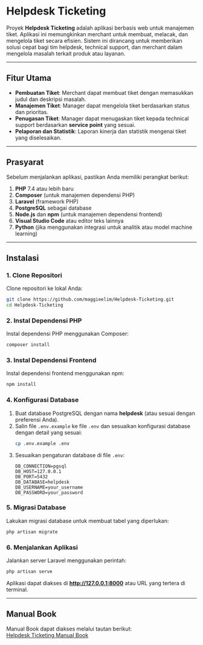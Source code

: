 # Helpdesk Ticketing 

Proyek **Helpdesk Ticketing** adalah aplikasi berbasis web untuk manajemen tiket. Aplikasi ini memungkinkan merchant untuk membuat, melacak, dan mengelola tiket secara efisien. Sistem ini dirancang untuk memberikan solusi cepat bagi tim helpdesk, technical support, dan merchant dalam mengelola masalah terkait produk atau layanan.

---

## Fitur Utama
- **Pembuatan Tiket**: Merchant dapat membuat tiket dengan memasukkan judul dan deskripsi masalah.
- **Manajemen Tiket**: Manager dapat mengelola tiket berdasarkan status dan prioritas.
- **Penugasan Tiket**: Manager dapat menugaskan tiket kepada technical support berdasarkan **service point** yang sesuai.
- **Pelaporan dan Statistik**: Laporan kinerja dan statistik mengenai tiket yang diselesaikan.

---

## Prasyarat

Sebelum menjalankan aplikasi, pastikan Anda memiliki perangkat berikut:

1. **PHP** 7.4 atau lebih baru
2. **Composer** (untuk manajemen dependensi PHP)
3. **Laravel** (framework PHP)
4. **PostgreSQL** sebagai database
5. **Node.js** dan **npm** (untuk manajemen dependensi frontend)
6. **Visual Studio Code** atau editor teks lainnya
7. **Python** (jika menggunakan integrasi untuk analitik atau model machine learning)

---

## Instalasi

### 1. Clone Repositori
Clone repositori ke lokal Anda:
```bash
git clone https://github.com/maggieelim/Helpdesk-Ticketing.git
cd Helpdesk-Ticketing
```

### 2. Instal Dependensi PHP
Instal dependensi PHP menggunakan Composer:
```bash
composer install
```

### 3. Instal Dependensi Frontend
Instal dependensi frontend menggunakan npm:
```bash
npm install
```

### 4. Konfigurasi Database
1. Buat database PostgreSQL dengan nama **helpdesk** (atau sesuai dengan preferensi Anda).
2. Salin file `.env.example` ke file `.env` dan sesuaikan konfigurasi database dengan detail yang sesuai:
   ```bash
   cp .env.example .env
   ```
3. Sesuaikan pengaturan database di file `.env`:
   ```
   DB_CONNECTION=pgsql
   DB_HOST=127.0.0.1
   DB_PORT=5432
   DB_DATABASE=helpdesk
   DB_USERNAME=your_username
   DB_PASSWORD=your_password
   ```

### 5. Migrasi Database
Lakukan migrasi database untuk membuat tabel yang diperlukan:
```bash
php artisan migrate
```

### 6. Menjalankan Aplikasi
Jalankan server Laravel menggunakan perintah:
```bash
php artisan serve
```
Aplikasi dapat diakses di **http://127.0.0.1:8000** atau URL yang tertera di terminal.

---
## Manual Book

Manual Book dapat diakses melalui tautan berikut:  
[Helpdesk Ticketing Manual Book](https://drive.google.com/file/d/155ymvZ2WKWgtCFHo6S05Bn-_qFZD4RLi/view?usp=sharing)
